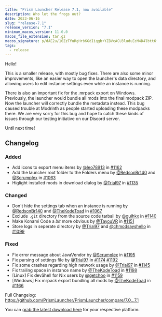```yaml
---
title: "Prism Launcher Release 7.1, now available"
description: Who let the frogs out?
date: 2023-06-16
slug: "release-7.1"
release_version: "7.1"
minimum_macos_version: 11.0.0
macos_file_extension: tar.gz
macos_signature: p/dAE2u/10ZzTfuRgHrbKGdIiqgb+YZBVcACU3luduEcM4D4lbtt6+0otqN4HpqaXMZAV9P0CscxtBEn21tTCA==
tags:
  - release
---
```


Hello!

This is a smaller release, with mostly bug fixes. There are also some minor improvements, like an easier way to open the launcher's data directory, and allowing users to edit instance settings even while an instance is running.

There is also an important fix for the .mrpack export on Windows. Previously, the launcher would bundle all mods into the final modpack ZIP. Now the launcher will correctly bundle the metadata instead. This bug caused trouble at Modrinth as people started uploading these modpacks there. We are very sorry for this bug and hope to catch these kinds of issues through our testing initiative on our Discord server.

Until next time!

## Changelog

### Added

- Add icons to export menu items by [@leo78913](https://github.com/leo78913) in [#1162](https://github.com/PrismLauncher/PrismLauncher/pull/1162)
- Add the launcher root folder to the Folders menu by [@RedsonBr140](https://github.com/RedsonBr140) and [@Scrumplex](https://github.com/Scrumplex) in [#1063](https://github.com/PrismLauncher/PrismLauncher/pull/1063)
- Higlight installed mods in download dialog by [@Trial97](https://github.com/Trial97) in [#1135](https://github.com/PrismLauncher/PrismLauncher/pull/1135)

### Changed

- Don't hide the settings tab when an instance is running by [@RedsonBr140](https://github.com/RedsonBr140) and [@TheKodeToad](https://github.com/TheKodeToad) in [#1067](https://github.com/PrismLauncher/PrismLauncher/pull/1067)
- Exclude `.git` directory from the source code tarball by [@guihkx](https://github.com/guihkx) in [#1140](https://github.com/PrismLauncher/PrismLauncher/pull/1140)
- Make Konami Code a _bit_ more obvious by [@TayouVR](https://github.com/TayouVR) in [#1151](https://github.com/PrismLauncher/PrismLauncher/pull/1151)
- Store logs in seperate directory by [@Trial97](https://github.com/Trial97) and [@chmodsayshello](https://github.com/chmodsayshello) in [#1099](https://github.com/PrismLauncher/PrismLauncher/pull/1099)

### Fixed

- Fix error message about JavaVendor by [@Scrumplex](https://github.com/Scrumplex) in [#1195](https://github.com/PrismLauncher/PrismLauncher/pull/1195)
- Fix parsing of settings file by [@Trial97](https://github.com/Trial97) in [#1174](https://github.com/PrismLauncher/PrismLauncher/pull/1174) [#1192](https://github.com/PrismLauncher/PrismLauncher/pull/1192)
- Fix some crashes regarding high network usage by [@Trial97](https://github.com/Trial97) in [#1145](https://github.com/PrismLauncher/PrismLauncher/pull/1145)
- Fix trailing space in instance name by [@TheKodeToad](https://github.com/TheKodeToad) in [#1198](https://github.com/PrismLauncher/PrismLauncher/pull/1198)
- [Linux] Fix devShell for Nix users by [@getchoo](https://github.com/getchoo) in [#1159](https://github.com/PrismLauncher/PrismLauncher/pull/1159)
- [Windows] Fix mrpack export bundling all mods by [@TheKodeToad](https://github.com/TheKodeToad) in [#1166](https://github.com/PrismLauncher/PrismLauncher/pull/1166)

Full Changelog: <https://github.com/PrismLauncher/PrismLauncher/compare/7.0...7.1>

You can [grab the latest download here](https://prismlauncher.org/download/) for your respective platform.

